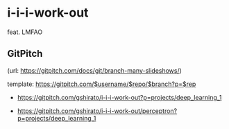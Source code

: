 # i-i-i-work-out

feat. LMFAO

## GitPitch
(url: https://gitpitch.com/docs/git/branch-many-slideshows/)

template: https://gitpitch.com/$username/$repo/$branch?p=$rep

- https://gitpitch.com/gshirato/i-i-i-work-out?p=projects/deep_learning_1

- https://gitpitch.com/gshirato/i-i-i-work-out/perceptron?p=projects/deep_learning_1

